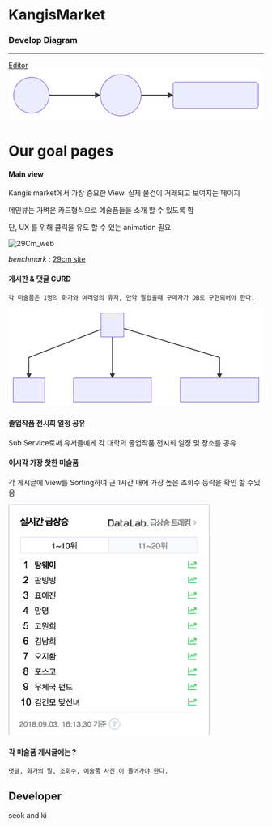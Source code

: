

# KangisMarket

### Develop Diagram

--------

[Editor](https://mermaidjs.github.io/mermaid-live-editor/)
<img src="https://github.com/ghk829/KangisMarket/blob/develop/static/ServiceLogic.svg"></img>



# Our goal pages

#### Main view

 Kangis market에서 가장 중요한 View. 실제 물건이 거래되고 보여지는 페이지

 메인뷰는 가벼운 카드형식으로 예술품들을 소개 할 수 있도록 함 

단, UX 를 위해 클릭을 유도 할 수 있는 animation 필요

![29Cm_web](./assets/29Cm_web.png)

*benchmark* : [29cm site](www.29cm.co.kr)



#### 게시판 & 댓글 CURD

	각 미술품은 1명의 화가와 여러명의 유저, 만약 팔렸을때 구매자가 DB로 구현되어야 한다.

![CRUD_plan](./assets/CRUD_plan.svg)



#### 졸업작품 전시회 일정 공유

Sub Service로써 유저들에게 각 대학의 졸업작품 전시회 일정 및 장소를 공유



#### 이시각 가장 핫한 미술품

각 게시글에 View를 Sorting하여 근 1시간 내에 가장 높은 조회수 등락을 확인 할 수있음

<img src="./assets/Naver_rank.png" style="width:400px">



#### 각 미술품 게시글에는 ? 

	댓글, 화가의 말, 조회수, 예술품 사진 이 들어가야 한다.





## Developer

seok and ki

### 